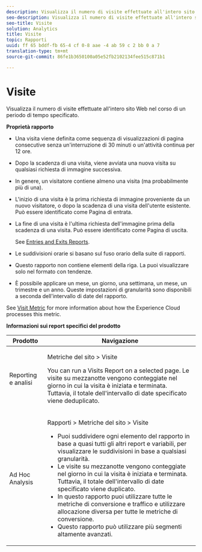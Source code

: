 ```yaml
---
description: Visualizza il numero di visite effettuate all'intero sito Web nel corso di un periodo di tempo specificato.
seo-description: Visualizza il numero di visite effettuate all'intero sito Web nel corso di un periodo di tempo specificato.
seo-title: Visite
solution: Analytics
title: Visite
topic: Rapporti
uuid: ff 65 bddf-fb 65-4 cf 0-8 aae -4 ab 59 c 2 bb 0 a 7
translation-type: tm+mt
source-git-commit: 86fe1b3650100a05e52fb2102134fee515c871b1

---
```



# Visite

Visualizza il numero di visite effettuate all'intero sito Web nel corso di un periodo di tempo specificato.

**Proprietà rapporto**

* Una visita viene definita come sequenza di visualizzazioni di pagina consecutive senza un'interruzione di 30 minuti o un'attività continua per 12 ore.
* Dopo la scadenza di una visita, viene avviata una nuova visita su qualsiasi richiesta di immagine successiva.
* In genere, un visitatore contiene almeno una visita (ma probabilmente più di una).
* L'inizio di una visita è la prima richiesta di immagine proveniente da un nuovo visitatore, o dopo la scadenza di una visita dell'utente esistente. Può essere identificato come Pagina di entrata.
* La fine di una visita è l'ultima richiesta dell'immagine prima della scadenza di una visita. Può essere identificato come Pagina di uscita.

   See [Entries and Exits Reports](../../../components/c-variables/dimensionslist/reports-entries-exits.md#concept_C4AED2C1D62E43A48ACAA837327FCCF2).
* Le suddivisioni orarie si basano sul fuso orario della suite di rapporti.
* Questo rapporto non contiene elementi della riga. La puoi visualizzare solo nel formato con tendenze.
* È possibile applicare un mese, un giorno, una settimana, un mese, un trimestre e un anno. Queste impostazioni di granularità sono disponibili a seconda dell'intervallo di date del rapporto.

See [Visit Metric](../../../components/c-variables/c-metrics/metrics-visit.md#concept_9DA4D9EF8B964755BAC57378AD37911E) for more information about how the Experience Cloud processes this metric.

**Informazioni sui report specifici del prodotto**

<table id="table_3138CA443CAC4F55838216E8B8786EE2"> 
 <thead> 
  <tr> 
   <th colname="col1" class="entry"> Prodotto </th> 
   <th colname="col2" class="entry"> Navigazione </th> 
  </tr> 
 </thead>
 <tbody> 
  <tr> 
   <td colname="col1"> <p> Reporting e analisi </p> </td> 
   <td colname="col2"> <p> <span class="uicontrol"> Metriche del sito</span> &gt; <span class="uicontrol"> Visite</span> </p> <p>You can run a <span class="wintitle"> Visits Report</span> on a selected page. Le visite su mezzanotte vengono conteggiate nel giorno in cui la visita è iniziata e terminata. Tuttavia, il totale dell'intervallo di date specificato viene deduplicato. </p> </td> 
  </tr> 
  <tr> 
   <td colname="col1"> <p> Ad Hoc Analysis </p> </td> 
   <td colname="col2"> <p> <span class="uicontrol"> Rapporti</span> &gt; <span class="uicontrol"> Metriche del sito</span> &gt; <span class="uicontrol"> Visite</span> </p> 
    <ul id="ul_73FEE02C129041D6A63F2DB07676960F"> 
     <li id="li_CC3BB22DE97941EB8032BE4421FFC173"> Puoi suddividere ogni elemento del rapporto in base a quasi tutti gli altri report e variabili, per visualizzare le suddivisioni in base a qualsiasi granularità. </li> 
     <li id="li_D53D480D73264D47945C9E1202B7BD4F">Le visite su mezzanotte vengono conteggiate nel giorno in cui la visita è iniziata e terminata. Tuttavia, il totale dell'intervallo di date specificato viene duplicato. </li> 
     <li id="li_B8BCC584F95B407DB87F5EA57CC88F62">In questo rapporto puoi utilizzare tutte le metriche di conversione e traffico e utilizzare allocazione diversa per tutte le metriche di conversione. </li> 
     <li id="li_0F342D3DCFF44ABAB79BD0F9E7F43E1E">Questo rapporto può utilizzare più segmenti altamente avanzati. </li> 
    </ul> </td> 
  </tr> 
 </tbody> 
</table>

